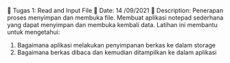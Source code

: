 🔸 Tugas 1: Read and Input File
🔸 Date: 14 /09/2021
🔸 Description: 
Penerapan proses menyimpan dan membuka file. Membuat aplikasi notepad sederhana yang dapat menyimpan dan membuka kembali data.
Latihan ini membantu untuk mengetahui:
1.	Bagaimana aplikasi melakukan penyimpanan berkas ke dalam storage
2.	Bagaimana berkas dibaca dan kemudian ditampilkan ke dalam aplikasi
